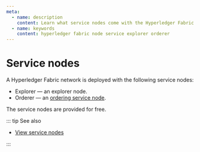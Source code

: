 ```yaml
---
meta:
  - name: description
    content: Learn what service nodes come with the Hyperledger Fabric deployment on Chainstack.
  - name: keywords
    content: hyperledger fabric node service explorer orderer
---
```


# Service nodes

A Hyperledger Fabric network is deployed with the following service nodes:

* Explorer — an explorer node.
* Orderer — an [ordering service node](/blockchains/fabric#ordering-service).

The service nodes are provided for free.

::: tip See also

* [View service nodes](/platform/view-service-nodes)

:::
